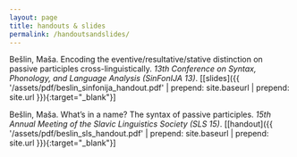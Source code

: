 ```yaml
---
layout: page
title: handouts & slides
permalink: /handoutsandslides/
---
```

Bešlin, Maša. Encoding the eventive/resultative/stative distinction on passive participles cross-linguistically.
_13th Conference on Syntax, Phonology, and Language Analysis (SinFonIJA 13)_. \[[slides]({{ '/assets/pdf/beslin_sinfonija_handout.pdf' | prepend: site.baseurl | prepend: site.url }}){:target="\_blank"}\]

Bešlin, Maša. What’s in a name? The syntax of passive participles. _15th
Annual Meeting of the Slavic Linguistics Society (SLS 15)_. \[[handout]({{ '/assets/pdf/beslin_sls_handout.pdf' | prepend: site.baseurl | prepend: site.url }}){:target="\_blank"}\]
